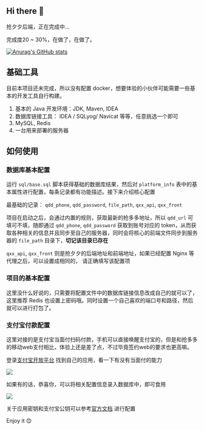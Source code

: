 ## Hi there 👋

抢夕夕后端，正在完成中...

完成度20 ~ 30%，在做了，在做了。

[![Anurag's GitHub stats](https://github-readme-stats.vercel.app/api?username=zhx47&bg_color=30,e96443,904e95&title_color=fff&text_color=fff)](https://github.com/anuraghazra/github-readme-stats)

## 基础工具

目前本项目还未完成，所以没有配置 docker，想要体验的小伙伴可能需要一些基本的开发工具自行构建。

1. 基本的 Java 开发环境：JDK, Maven, IDEA
2. 数据库链接工具： IDEA / SQLyog/ Navicat 等等，任意挑选一个即可
3. MySQL, Redis
4. 一台用来部署的服务器

## 如何使用
### 数据库基本配置

运行 `sql/base.sql` 脚本获得基础的数据库结果，然后对 `platform_info` 表中的基本属性进行配置，每条记录都有功能描述。接下来介绍核心配置

最基础的记录： `qdd_phone`, `qdd_password`, `file_path`, `qxx_api`, `qxx_front`

项目在启动之后，会通过内置的规则，获取最新的抢多多地址，所以 `qdd_url` 可填可不填，随即通过 `qdd_phone`, `qdd_password` 获取到账号对应的 token，从而获取各种相关的信息并且同步至自己的服务器，同时会将核心的前端文件同步到服务器的 `file_path` 目录下，<b>切记该目录已存在</b>

`qxx_api`, `qxx_front` 则是抢夕夕的后端地址和前端地址，如果已经配置 Nginx 等代理之后，可以设置成相同的， 请正确填写该配置项

### 项目的基本配置

这里没什么好说的，只需要将配置文件中的数据库链接信息改成自己的就可以了，这里推荐 Redis 也设置上密码哦。同时设置一个自己喜欢的端口号和路径，然后就可以进行打包了。

### 支付宝付款配置

这里对接的是支付宝当面付扫码付款，手机可以直接唤醒支付宝的，但是和抢多多的移动web支付相比，体验上还是差了点，不过毕竟签约web的要求也更高嘛。

登录[支付宝开放平台](https://open.alipay.com/dev/workspace) 找到自己的应用，看一下有没有当面付的能力

![](https://raw.githubusercontent.com/zhx47/Pic-Go/master/20220106154803.png?token=AOTNIO3QHMWEU5DK2CIDTSLB22PPA)

如果有的话，恭喜你，可以将相关配置信息录入数据库中，即可食用

![](https://cdn.jsdelivr.net/gh/zhx47/Pic-Go/master/20220106155329.png?token=AOTNIO72GRYHRNZVGAS7S3DB22QDM)

关于应用密钥和支付宝公钥可以参考[官方文档](https://opendocs.alipay.com/mini/miniu/keytool/create) 进行配置

Enjoy it 😊